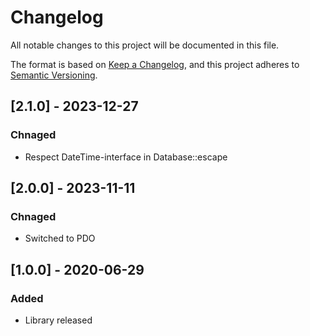 # Changelog
All notable changes to this project will be documented in this file.

The format is based on [Keep a Changelog](https://keepachangelog.com/en/1.0.0/),
and this project adheres to [Semantic Versioning](https://semver.org/spec/v2.0.0.html).

## [2.1.0] - 2023-12-27
### Chnaged
- Respect DateTime-interface in Database::escape

## [2.0.0] - 2023-11-11
### Chnaged
- Switched to PDO

## [1.0.0] - 2020-06-29
### Added
- Library released
